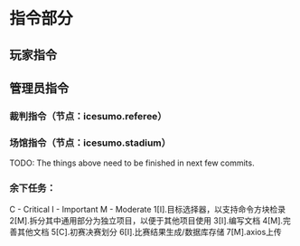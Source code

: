 # 指令部分
## 玩家指令
## 管理员指令
### 裁判指令（节点：icesumo.referee）
### 场馆指令（节点：icesumo.stadium）
TODO: The things above need to be finished in next few commits.

### 余下任务：
C - Critical
I - Important
M - Moderate
1[I].目标选择器，以支持命令方块检录
2[M].拆分其中通用部分为独立项目，以便于其他项目使用
3[I].编写文档
4[M].完善其他文档
5[C].初赛决赛划分
6[I].比赛结果生成/数据库存储
7[M].axios上传